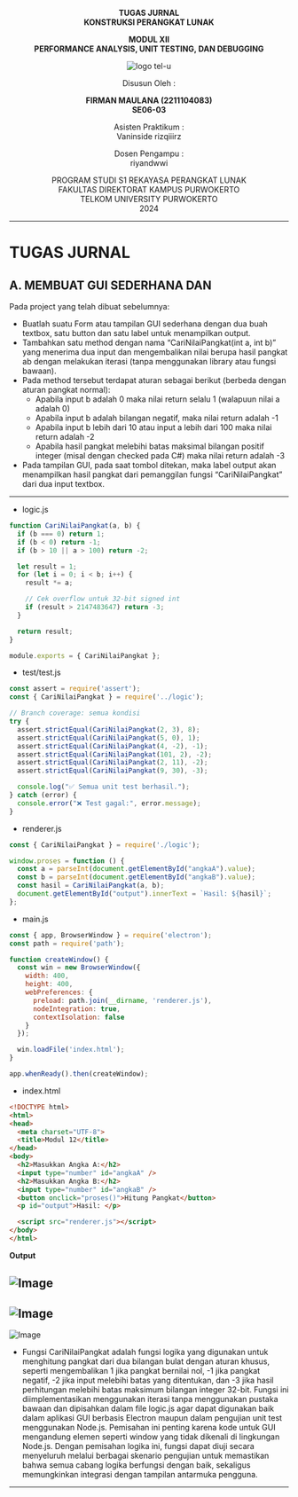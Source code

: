 <div align="center">

**TUGAS JURNAL**  
**KONSTRUKSI PERANGKAT LUNAK**

**MODUL XII**  
**PERFORMANCE ANALYSIS, UNIT TESTING, DAN DEBUGGING**

![logo tel-u](https://github.com/user-attachments/assets/3a44181d-9c92-47f6-8cf0-87755117fd99)

Disusun Oleh :

**FIRMAN MAULANA (2211104083)**  
**SE06-03**

Asisten Praktikum :  
Vaninside
rizqiiirz

Dosen Pengampu :  
riyandwwi

PROGRAM STUDI S1 REKAYASA PERANGKAT LUNAK  
FAKULTAS DIREKTORAT KAMPUS PURWOKERTO  
TELKOM UNIVERSITY PURWOKERTO  
2024

</div>

---

# TUGAS JURNAL

## A. MEMBUAT GUI SEDERHANA DAN
Pada project yang telah dibuat sebelumnya:
- Buatlah suatu Form atau tampilan GUI sederhana dengan dua buah textbox, satu button dan
satu label untuk menampilkan output.
- Tambahkan satu method dengan nama “CariNilaiPangkat(int a, int b)” yang menerima dua input
dan mengembalikan nilai berupa hasil pangkat ab dengan melakukan iterasi (tanpa
menggunakan library atau fungsi bawaan).
- Pada method tersebut terdapat aturan sebagai berikut (berbeda dengan aturan pangkat
normal):
    - Apabila input b adalah 0 maka nilai return selalu 1 (walapuun nilai a adalah 0)
    - Apabila input b adalah bilangan negatif, maka nilai return adalah -1
    - Apabila input b lebih dari 10 atau input a lebih dari 100 maka nilai return adalah -2
    - Apabila hasil pangkat melebihi batas maksimal bilangan positif integer (misal dengan
checked pada C#) maka nilai return adalah -3
- Pada tampilan GUI, pada saat tombol ditekan, maka label output akan menampilkan hasil
pangkat dari pemanggilan fungsi “CariNilaiPangkat” dari dua input textbox.
---

- logic.js
```js
function CariNilaiPangkat(a, b) {
  if (b === 0) return 1;
  if (b < 0) return -1;
  if (b > 10 || a > 100) return -2;

  let result = 1;
  for (let i = 0; i < b; i++) {
    result *= a;

    // Cek overflow untuk 32-bit signed int
    if (result > 2147483647) return -3;
  }

  return result;
}

module.exports = { CariNilaiPangkat };       

```
- test/test.js

```js
const assert = require('assert');
const { CariNilaiPangkat } = require('../logic');

// Branch coverage: semua kondisi
try {
  assert.strictEqual(CariNilaiPangkat(2, 3), 8);
  assert.strictEqual(CariNilaiPangkat(5, 0), 1);
  assert.strictEqual(CariNilaiPangkat(4, -2), -1);
  assert.strictEqual(CariNilaiPangkat(101, 2), -2);
  assert.strictEqual(CariNilaiPangkat(2, 11), -2);
  assert.strictEqual(CariNilaiPangkat(9, 30), -3);

  console.log("✅ Semua unit test berhasil.");
} catch (error) {
  console.error("❌ Test gagal:", error.message);
}

```
- renderer.js

```js
const { CariNilaiPangkat } = require('./logic');

window.proses = function () {
  const a = parseInt(document.getElementById("angkaA").value);
  const b = parseInt(document.getElementById("angkaB").value);
  const hasil = CariNilaiPangkat(a, b);
  document.getElementById("output").innerText = `Hasil: ${hasil}`;
};

```

- main.js

```js
const { app, BrowserWindow } = require('electron');
const path = require('path');

function createWindow() {
  const win = new BrowserWindow({
    width: 400,
    height: 400,
    webPreferences: {
      preload: path.join(__dirname, 'renderer.js'),
      nodeIntegration: true,
      contextIsolation: false
    }
  });

  win.loadFile('index.html');
}

app.whenReady().then(createWindow);
```

- index.html

```html
<!DOCTYPE html>
<html>
<head>
  <meta charset="UTF-8">
  <title>Modul 12</title>
</head>
<body>
  <h2>Masukkan Angka A:</h2>
  <input type="number" id="angkaA" />
  <h2>Masukkan Angka B:</h2>
  <input type="number" id="angkaB" />
  <button onclick="proses()">Hitung Pangkat</button>
  <p id="output">Hasil: </p>

  <script src="renderer.js"></script>
</body>
</html>
```

**Output**

![Image](https://github.com/user-attachments/assets/6a668a30-f37c-4f3d-8d97-507f49d5b204)
---
![Image](https://github.com/user-attachments/assets/b4dbbc61-4b8a-4a4b-8271-fc120cd66c5e)
---
![Image](https://github.com/user-attachments/assets/14e27fe8-3f97-4805-b5aa-421c0335d680)

- Fungsi CariNilaiPangkat adalah fungsi logika yang digunakan untuk menghitung pangkat dari dua bilangan bulat dengan aturan khusus, seperti mengembalikan 1 jika pangkat bernilai nol, -1 jika pangkat negatif, -2 jika input melebihi batas yang ditentukan, dan -3 jika hasil perhitungan melebihi batas maksimum bilangan integer 32-bit. Fungsi ini diimplementasikan menggunakan iterasi tanpa menggunakan pustaka bawaan dan dipisahkan dalam file logic.js agar dapat digunakan baik dalam aplikasi GUI berbasis Electron maupun dalam pengujian unit test menggunakan Node.js. Pemisahan ini penting karena kode untuk GUI mengandung elemen seperti window yang tidak dikenali di lingkungan Node.js. Dengan pemisahan logika ini, fungsi dapat diuji secara menyeluruh melalui berbagai skenario pengujian untuk memastikan bahwa semua cabang logika berfungsi dengan baik, sekaligus memungkinkan integrasi dengan tampilan antarmuka pengguna.
---
